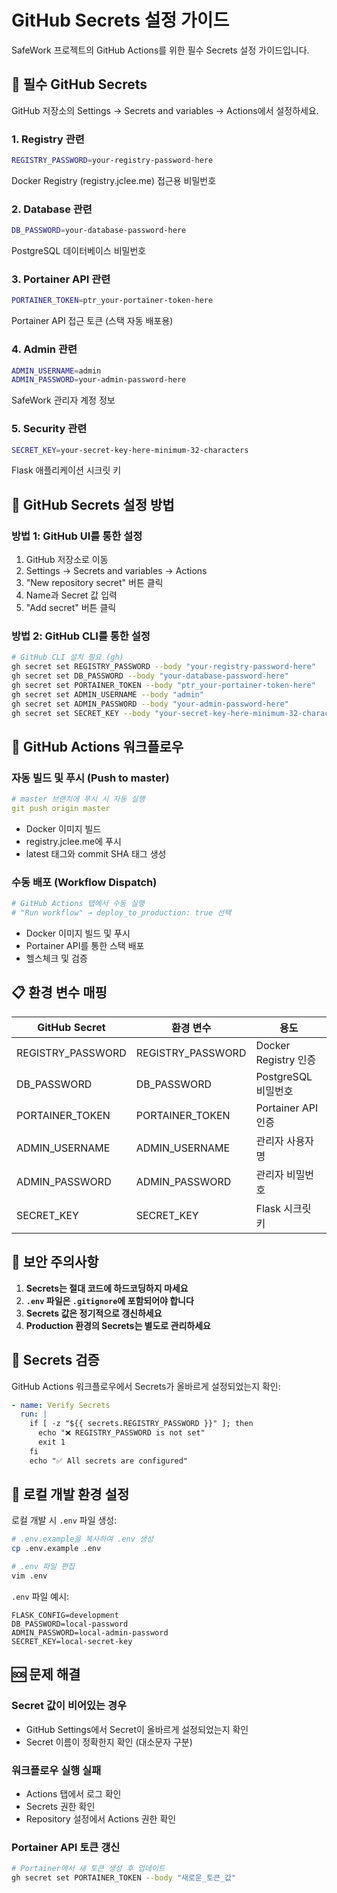 # GitHub Secrets 설정 가이드

SafeWork 프로젝트의 GitHub Actions를 위한 필수 Secrets 설정 가이드입니다.

## 📌 필수 GitHub Secrets

GitHub 저장소의 Settings → Secrets and variables → Actions에서 설정하세요.

### 1. Registry 관련
```bash
REGISTRY_PASSWORD=your-registry-password-here
```
Docker Registry (registry.jclee.me) 접근용 비밀번호

### 2. Database 관련
```bash
DB_PASSWORD=your-database-password-here
```
PostgreSQL 데이터베이스 비밀번호

### 3. Portainer API 관련
```bash
PORTAINER_TOKEN=ptr_your-portainer-token-here
```
Portainer API 접근 토큰 (스택 자동 배포용)

### 4. Admin 관련
```bash
ADMIN_USERNAME=admin
ADMIN_PASSWORD=your-admin-password-here
```
SafeWork 관리자 계정 정보

### 5. Security 관련
```bash
SECRET_KEY=your-secret-key-here-minimum-32-characters
```
Flask 애플리케이션 시크릿 키

## 🔧 GitHub Secrets 설정 방법

### 방법 1: GitHub UI를 통한 설정
1. GitHub 저장소로 이동
2. Settings → Secrets and variables → Actions
3. "New repository secret" 버튼 클릭
4. Name과 Secret 값 입력
5. "Add secret" 버튼 클릭

### 방법 2: GitHub CLI를 통한 설정
```bash
# GitHub CLI 설치 필요 (gh)
gh secret set REGISTRY_PASSWORD --body "your-registry-password-here"
gh secret set DB_PASSWORD --body "your-database-password-here"
gh secret set PORTAINER_TOKEN --body "ptr_your-portainer-token-here"
gh secret set ADMIN_USERNAME --body "admin"
gh secret set ADMIN_PASSWORD --body "your-admin-password-here"
gh secret set SECRET_KEY --body "your-secret-key-here-minimum-32-characters"
```

## 🚀 GitHub Actions 워크플로우

### 자동 빌드 및 푸시 (Push to master)
```yaml
# master 브랜치에 푸시 시 자동 실행
git push origin master
```
- Docker 이미지 빌드
- registry.jclee.me에 푸시
- latest 태그와 commit SHA 태그 생성

### 수동 배포 (Workflow Dispatch)
```yaml
# GitHub Actions 탭에서 수동 실행
# "Run workflow" → deploy_to_production: true 선택
```
- Docker 이미지 빌드 및 푸시
- Portainer API를 통한 스택 배포
- 헬스체크 및 검증

## 📋 환경 변수 매핑

| GitHub Secret | 환경 변수 | 용도 |
|--------------|----------|------|
| REGISTRY_PASSWORD | REGISTRY_PASSWORD | Docker Registry 인증 |
| DB_PASSWORD | DB_PASSWORD | PostgreSQL 비밀번호 |
| PORTAINER_TOKEN | PORTAINER_TOKEN | Portainer API 인증 |
| ADMIN_USERNAME | ADMIN_USERNAME | 관리자 사용자명 |
| ADMIN_PASSWORD | ADMIN_PASSWORD | 관리자 비밀번호 |
| SECRET_KEY | SECRET_KEY | Flask 시크릿 키 |

## 🔐 보안 주의사항

1. **Secrets는 절대 코드에 하드코딩하지 마세요**
2. **`.env` 파일은 `.gitignore`에 포함되어야 합니다**
3. **Secrets 값은 정기적으로 갱신하세요**
4. **Production 환경의 Secrets는 별도로 관리하세요**

## 🧪 Secrets 검증

GitHub Actions 워크플로우에서 Secrets가 올바르게 설정되었는지 확인:

```yaml
- name: Verify Secrets
  run: |
    if [ -z "${{ secrets.REGISTRY_PASSWORD }}" ]; then
      echo "❌ REGISTRY_PASSWORD is not set"
      exit 1
    fi
    echo "✅ All secrets are configured"
```

## 📝 로컬 개발 환경 설정

로컬 개발 시 `.env` 파일 생성:

```bash
# .env.example을 복사하여 .env 생성
cp .env.example .env

# .env 파일 편집
vim .env
```

`.env` 파일 예시:
```env
FLASK_CONFIG=development
DB_PASSWORD=local-password
ADMIN_PASSWORD=local-admin-password
SECRET_KEY=local-secret-key
```

## 🆘 문제 해결

### Secret 값이 비어있는 경우
- GitHub Settings에서 Secret이 올바르게 설정되었는지 확인
- Secret 이름이 정확한지 확인 (대소문자 구분)

### 워크플로우 실행 실패
- Actions 탭에서 로그 확인
- Secrets 권한 확인
- Repository 설정에서 Actions 권한 확인

### Portainer API 토큰 갱신
```bash
# Portainer에서 새 토큰 생성 후 업데이트
gh secret set PORTAINER_TOKEN --body "새로운_토큰_값"
```